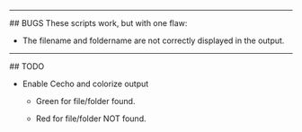 <hr>
## BUGS
These scripts work, but with one flaw:
<ul> 
  <li>The filename and foldername are not correctly displayed in the output. </li>
</ul>
<hr>
## TODO
<ul>
  <li>Enable Cecho and colorize output </li>
  <ul><li> Green for file/folder found. </li></ul>
  <ul><li> Red for file/folder NOT found. </li></ul>
</ul>
